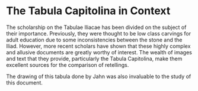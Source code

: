 # The Tabula Capitolina in Context


The scholarship on the Tabulae Iliacae has been divided on the subject of their importance. Previously, they were thought to be low class carvings for adult education due to some inconsistencies between the stone and the Iliad. However, more recent scholars have shown that these highly complex and allusive documents are greatly worthy of interest. The wealth of images and text that they provide, particularly the Tabula Capitolina, make them excellent sources for the comparison of retellings. 

The drawing of this tabula done by Jahn was also invaluable to the study of this document.
